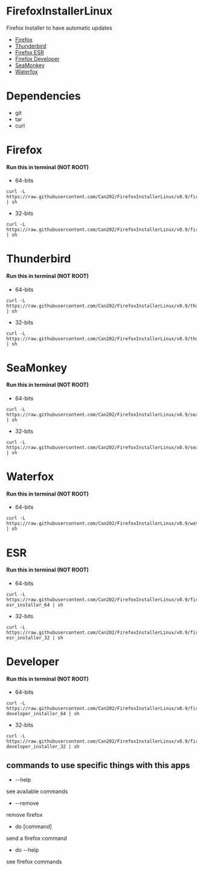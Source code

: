 # FirefoxInstallerLinux
Firefox Installer to have automatic updates

- [Firefox](#Firefox)
- [Thunderbird](#Thunderbird)
- [Firefox ESR](#ESR)
- [Firefox Developer](#Developer)
- [SeaMonkey](#SeaMonkey)
- [Waterfox](#Waterfox)

# Dependencies

- git
- tar
- curl

# Firefox

#### Run this in terminal (NOT ROOT)

- 64-bits
~~~
curl -L https://raw.githubusercontent.com/Can202/FirefoxInstallerLinux/v0.9/firefox_installer_64 | sh
~~~
- 32-bits
~~~
curl -L https://raw.githubusercontent.com/Can202/FirefoxInstallerLinux/v0.9/firefox_installer_32 | sh
~~~

# Thunderbird

#### Run this in terminal (NOT ROOT)

- 64-bits
~~~
curl -L https://raw.githubusercontent.com/Can202/FirefoxInstallerLinux/v0.9/thunderbird_installer_64 | sh
~~~
- 32-bits
~~~
curl -L https://raw.githubusercontent.com/Can202/FirefoxInstallerLinux/v0.9/thunderbird_installer_32 | sh
~~~


# SeaMonkey

#### Run this in terminal (NOT ROOT)
- 64-bits
~~~
curl -L https://raw.githubusercontent.com/Can202/FirefoxInstallerLinux/v0.9/seamonkey_installer_64 | sh
~~~
- 32-bits
~~~
curl -L https://raw.githubusercontent.com/Can202/FirefoxInstallerLinux/v0.9/seamonkey_installer_32 | sh
~~~

# Waterfox

#### Run this in terminal (NOT ROOT)
- 64-bits
~~~
curl -L https://raw.githubusercontent.com/Can202/FirefoxInstallerLinux/v0.9/waterfox_installer_64 | sh
~~~

# ESR

#### Run this in terminal (NOT ROOT)

- 64-bits
~~~
curl -L https://raw.githubusercontent.com/Can202/FirefoxInstallerLinux/v0.9/firefox-esr_installer_64 | sh
~~~
- 32-bits
~~~
curl -L https://raw.githubusercontent.com/Can202/FirefoxInstallerLinux/v0.9/firefox-esr_installer_32 | sh
~~~


# Developer

#### Run this in terminal (NOT ROOT)

- 64-bits
~~~
curl -L https://raw.githubusercontent.com/Can202/FirefoxInstallerLinux/v0.9/firefox-developer_installer_64 | sh
~~~
- 32-bits
~~~
curl -L https://raw.githubusercontent.com/Can202/FirefoxInstallerLinux/v0.9/firefox-developer_installer_32 | sh
~~~



## commands to use specific things with this apps

- --help

see available commands

- --remove

remove firefox

- do [command]

send a firefox command

- do --help

see firefox commands

